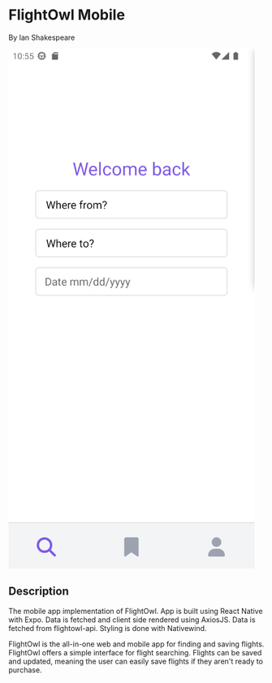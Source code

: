 # FlightOwl Mobile

By Ian Shakespeare

![Screenshot of the FlightOwl home screen](screenshot.png)

## Description

The mobile app implementation of FlightOwl. App is built using React Native with Expo. Data is fetched and client side rendered using AxiosJS. Data is fetched from flightowl-api. Styling is done with Nativewind.

FlightOwl is the all-in-one web and mobile app for finding and saving flights. FlightOwl offers a simple interface for flight searching. Flights can be saved and updated, meaning the user can easily save flights if they aren't ready to purchase.
